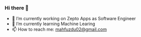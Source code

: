 ### Hi there 👋

- 🔭 I’m currently working on Zepto Apps as Software Engineer
- 🌱 I’m currently learning Machine Learing
- 📫 How to reach me: mahfuzdu02@gmail.com
<!-- - ⚡ Fun fact: I am a programmer without a Computer Science degree -->



<!-- ### :hammer_and_wrench: Languages and Tools :
<div>

  <img src="https://github.com/devicons/devicon/blob/master/icons/javascript/javascript-original.svg" title="Javascript" alt="Javascript" width="30" height="30"/>&nbsp;
  <img src="https://github.com/devicons/devicon/blob/master/icons/jquery/jquery-original.svg" title="Jquery" alt="Jquery" width="30" height="30"/>&nbsp;
  <img src="https://github.com/devicons/devicon/blob/master/icons/react/react-original-wordmark.svg" title="React" alt="React" width="30" height="30"/>&nbsp;
  <img src="https://github.com/devicons/devicon/blob/master/icons/redux/redux-original.svg" title="Redux" alt="Redux " width="30" height="30"/>&nbsp;
  <img src="https://github.com/devicons/devicon/blob/master/icons/firebase/firebase-plain-wordmark.svg" title="Firebase" alt="Firebase" width="30" height="30"/>&nbsp;
  <img src="https://github.com/devicons/devicon/blob/master/icons/html5/html5-original.svg" title="HTML5" alt="HTML" width="30" height="30"/>&nbsp;
  <img src="https://github.com/devicons/devicon/blob/master/icons/css3/css3-original-wordmark.svg" title="CSS" alt="CSS" width="30" height="30"/>&nbsp;
  <img src="https://github.com/devicons/devicon/blob/master/icons/materialui/materialui-original.svg" title="Material UI" alt="Material UI" width="30"  height="30"/>&nbsp;
  
  <img src="https://github.com/devicons/devicon/blob/master/icons/mysql/mysql-original-wordmark.svg" title="MySQL"  alt="MySQL" width="30" height="30"/>&nbsp;
  <img src="https://github.com/devicons/devicon/blob/master/icons/nodejs/nodejs-original-wordmark.svg" title="NodeJS" alt="NodeJS" width="30" height="30"/>&nbsp;
  <img src="https://github.com/devicons/devicon/blob/master/icons/php/php-original.svg" title="php" alt="php" width="30" height="30"/>&nbsp;
  <img src="https://github.com/devicons/devicon/blob/master/icons/flask/flask-original.svg" title="flask" alt="flask" width="30" height="30"/>&nbsp;
  <img src="https://github.com/devicons/devicon/blob/master/icons/django/django-plain-wordmark.svg" title="django" alt="django" width="30" height="30"/>&nbsp;
  <img src="https://github.com/devicons/devicon/blob/master/icons/laravel/laravel-plain-wordmark.svg" title="laravel" alt="django" width="30" height="30"/>&nbsp;
  <img src="https://github.com/devicons/devicon/blob/master/icons/python/python-original.svg" title="python" alt="python" width="30" height="30"/>&nbsp;
  
  <img src="https://github.com/devicons/devicon/blob/master/icons/git/git-original-wordmark.svg" title="Git" alt="Git" width="30" height="30"/>&nbsp;
  <img src="https://github.com/devicons/devicon/blob/master/icons/amazonwebservices/amazonwebservices-plain-wordmark.svg" title="AWS" alt="AWS" width="30" height="30"/>&nbsp;
</div>
 -->
